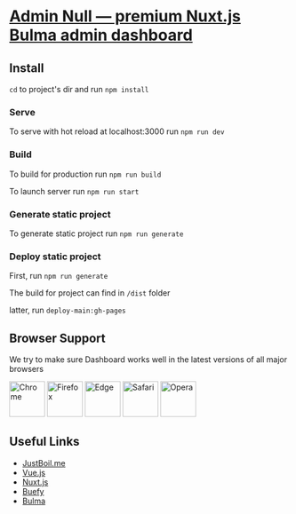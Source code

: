 # [Admin Null — premium Nuxt.js Bulma admin dashboard](https://justboil.me/bulma-admin-template/null-nuxt)

## Install

`cd` to project's dir and run `npm install` 

### Serve

To serve with hot reload at localhost:3000 run `npm run dev`

### Build

To build for production run `npm run build`

To launch server run `npm run start`

### Generate static project

To generate static project run `npm run generate`

### Deploy static project

First, run `npm run generate`

The build for project can find in `/dist` folder

latter, run `deploy-main:gh-pages`

## Browser Support

We try to make sure Dashboard works well in the latest versions of all major browsers

<img src="https://justboil.me/images/browsers-svg/chrome.svg" width="64" height="64" alt="Chrome"> <img src="https://justboil.me/images/browsers-svg/firefox.svg" width="64" height="64" alt="Firefox"> <img src="https://justboil.me/images/browsers-svg/edge.svg" width="64" height="64" alt="Edge"> <img src="https://justboil.me/images/browsers-svg/safari.svg" width="64" height="64" alt="Safari"> <img src="https://justboil.me/images/browsers-svg/opera.svg" width="64" height="64" alt="Opera">


## Useful Links

- [JustBoil.me](https://justboil.me)
- [Vue.js](https://vuejs.org)
- [Nuxt.js](https://nuxtjs.org)
- [Buefy](https://buefy.org)
- [Bulma](https://bulma.io)
